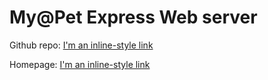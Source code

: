 # My@Pet Express Web server

Github repo: [I'm an inline-style link](https://github.com/heavenzk/MyPet-Express)  

Homepage: [I'm an inline-style link](https://pacific-cliffs-46393.herokuapp.com)